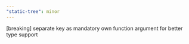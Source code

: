```yaml
---
"static-tree": minor
---
```


[breaking] separate key as mandatory own function argument for better type support
